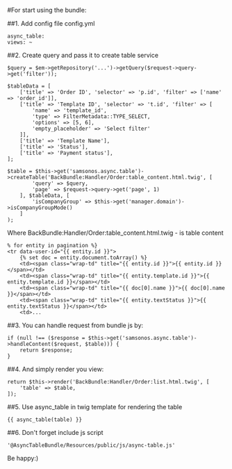 #For start using the bundle:

##1. Add config file config.yml

```
async_table:
views: ~
```

##2. Create query and pass it to create table service

```
$query = $em->getRepository('...')->getQuery($request->query->get('filter'));

$tableData = [
    ['title' => 'Order ID', 'selector' => 'p.id', 'filter' => ['name' => 'order_id']],
    ['title' => 'Template ID', 'selector' => 't.id', 'filter' => [
        'name' => 'template_id',
        'type' => FilterMetadata::TYPE_SELECT,
        'options' => [5, 6],
        'empty_placeholder' => 'Select filter'
    ]],
    ['title' => 'Template Name'],
    ['title' => 'Status'],
    ['title' => 'Payment status'],
];

$table = $this->get('samsonos.async.table')->createTable('BackBundle:Handler/Order:table_content.html.twig', [
        'query' => $query,
        'page' => $request->query->get('page', 1)
    ], $tableData, [
        'isCompanyGroup' => $this->get('manager.domain')->isCompanyGroupMode()
    ]
);
```

Where BackBundle:Handler/Order:table_content.html.twig - is table content

```
% for entity in pagination %}
<tr data-user-id="{{ entity.id }}">
    {% set doc = entity.document.toArray() %}
    <td><span class="wrap-td" title="{{ entity.id }}">{{ entity.id }}</span></td>
    <td><span class="wrap-td" title="{{ entity.template.id }}">{{ entity.template.id }}</span></td>
    <td><span class="wrap-td" title="{{ doc[0].name }}">{{ doc[0].name }}</span></td>
    <td><span class="wrap-td" title="{{ entity.textStatus }}">{{ entity.textStatus }}</span></td>
    <td>...
```

##3. You can handle request from bundle js by:

```
if (null !== ($response = $this->get('samsonos.async.table')->handleContent($request, $table))) {
    return $response;
}
```

##4. And simply render you view:

```
return $this->render('BackBundle:Handler/Order:list.html.twig', [
    'table' => $table,
]);
```

##5. Use async_table in twig template for rendering the table

```
{{ async_table(table) }}
```

##6. Don't forget include js script

```
'@AsyncTableBundle/Resources/public/js/async-table.js'
```

Be happy:)
